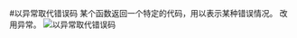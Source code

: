 #以异常取代错误码
某个函数返回一个特定的代码，用以表示某种错误情况。
改用异常。
![以异常取代错误码](https://img.imgdb.cn/item/601fb57e3ffa7d37b311d7bd.jpg)